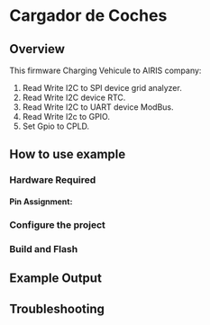 # Cargador de Coches



## Overview

This firmware Charging Vehicule to AIRIS company:

1. Read Write I2C to SPI device grid analyzer.
2. Read Write I2C device RTC.
3. Read Write I2C to UART device ModBus.
4. Read Write I2c to GPIO.
5. Set Gpio to CPLD.

## How to use example

### Hardware Required

#### Pin Assignment:

### Configure the project

### Build and Flash

## Example Output

## Troubleshooting


